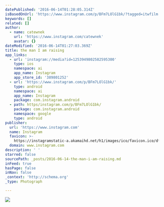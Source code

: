 ```yaml
---
datePublished: '2016-06-14T01:28:05.314Z'
isBasedOnUrl: 'https://www.instagram.com/p/BFm7LOlG1bk/?tagged=itwfilm'
keywords: []
related: []
author:
  - name: catewnek
    url: 'https://www.instagram.com/catewnek'
    avatar: {}
dateModified: '2016-06-14T01:27:03.369Z'
title: the man I am raising
app_links:
  - url: 'instagram://media?id=1253949802582595300'
    type: ios
    namespace: ai
    app_name: Instagram
    app_store_id: '389801252'
  - url: 'https://www.instagram.com/p/BFm7LOlG1bk/'
    type: android
    namespace: ai
    app_name: Instagram
    package: com.instagram.android
  - path: https/instagram.com/p/BFm7LOlG1bk/
    package: com.instagram.android
    namespace: google
    type: android
publisher:
  url: 'https://www.instagram.com'
  name: Instagram
  favicon: >-
    https://instagramstatic-a.akamaihd.net/h1/images/ico/favicon.ico/dfa85bb1fd63.ico
  domain: www.instagram.com
description: ' '
starred: false
sourcePath: _posts/2016-06-14-the-man-i-am-raising.md
inFeed: true
hasPage: false
inNav: false
_context: 'http://schema.org'
_type: Photograph

---
```

![ ](https://scontent.cdninstagram.com/t51.2885-15/s640x640/sh0.08/e35/13256770_233274153717285_1321074909_n.jpg?ig_cache_key=MTI1Mzk0OTgwMjU4MjU5NTMwMA%3D%3D.2)